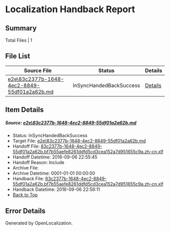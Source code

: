# <a name='report-top'></a> Localization Handback Report

## Summary
 Total Files | 1

## File List
 Source File | Status | Details 
 ----------- | ------ | ------- 
 [e2e\83c2377b-1648-4ec2-8849-55df01a2a62b.md](https://github.com/OpenLocalizationTestOrg/ol-test0/blob/53b030fe4b63644a7acffbd7f6b8ec48dabfab36/e2e/83c2377b-1648-4ec2-8849-55df01a2a62b.md) | InSyncHandedBackSuccess | [Details](#d672bac43845c0ba1054e6687efb11a796e6887f3)

## Item Details
##### <a name='d672bac43845c0ba1054e6687efb11a796e6887f3'></a> Source: [e2e\83c2377b-1648-4ec2-8849-55df01a2a62b.md](https://github.com/OpenLocalizationTestOrg/ol-test0/blob/53b030fe4b63644a7acffbd7f6b8ec48dabfab36/e2e/83c2377b-1648-4ec2-8849-55df01a2a62b.md)
* Status: InSyncHandedBackSuccess
* Target File: [e2e\83c2377b-1648-4ec2-8849-55df01a2a62b.md](https://github.com/OpenLocalizationTestOrg/ol-test0-zhcn/blob/9946ddd6171ce37bf9c2db6269b733e710ca5bc2/e2e/83c2377b-1648-4ec2-8849-55df01a2a62b.md)
* Handoff File: [83c2377b-1648-4ec2-8849-55df01a2a62b.bf7b55aefe8261ddfd5cd3cea152a7d951655c9a.zh-cn.xlf](https://github.com/OpenLocalizationTestOrg/ol-test0-handoff/blob/ea3be9e5477a990a5927a36546bdc855dfd58683/ol-handoff/OpenLocalizationTestOrg/ol-test0-zhcn/ci/ht/83c2377b-1648-4ec2-8849-55df01a2a62b.bf7b55aefe8261ddfd5cd3cea152a7d951655c9a.zh-cn.xlf)
* Handoff Datetime: 2016-09-06 22:55:45
* Handoff Reason: Include
* Archive File: 
* Archive Datetime: 0001-01-01 00:00:00
* Handback File: [83c2377b-1648-4ec2-8849-55df01a2a62b.bf7b55aefe8261ddfd5cd3cea152a7d951655c9a.zh-cn.xlf](https://github.com/OpenLocalizationTestOrg/ol-test0-handback/blob/e76632f8dcfd090ed489f00e017d91746bd6233f/ol-handback/OpenLocalizationTestOrg/ol-test0-zhcn/ci/ht/83c2377b-1648-4ec2-8849-55df01a2a62b.bf7b55aefe8261ddfd5cd3cea152a7d951655c9a.zh-cn.xlf)
* Handback Datetime: 2016-09-06 22:56:11
* [Back to Top](#report-top)


## Error Details

Generated by OpenLocalization.
